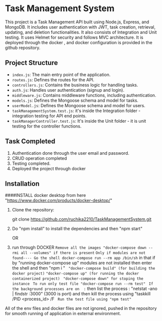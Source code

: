 # Task Management System

This project is a Task Management API built using Node.js, Express, and MongoDB. 
It includes user authentication with JWT, task creation, retrieval, updating, and deletion functionalities.
It also consists of Integration and Unit testing.
It uses Helmet for security and follows MVC architecture.
It is deployed through the docker , and docker configuration is provided in the github repository.

## Project Structure

- `index.js`: The main entry point of the application.
- `routes.js`: Defines the routes for the API.
- `controllers.js`: Contains the business logic for handling tasks.
- `auth.js`: Handles user authentication (signup and login).
- `middleware.js`: Contains middleware functions, including authentication.
- `models.js`: Defines the Mongoose schema and model for tasks.
- `userModel.js`: Defines the Mongoose schema and model for users.
-  `taskManagementSystem.test.js`: it's inside the Integration folder - integration testing for API end points.
-  `taskManagerController.test.js`: It's inside the Unit folder - it is unit testing for the controller functions.


## Task Completed
1. Authentication done through the user email and password.
2. CRUD operation completed
3. Testing completed.
4. Deployed the project through docker 


## Installation


####INSTALL docker desktop from here "https://www.docker.com/products/docker-desktop/"

1. Clone the repository:

   git clone https://github.com/ruchika2210/TaskManagementSystem.git

2. Do "npm install" to install the dependencies and then "npm start"

   OR
3.   run through DOCKER
            `Remove all the images "docker-compose down --rmi all --volumes" if there is present`
            `Only if modules are not found---- Go the shell docker-compose run --rm app /bin/sh`
                    in that if by "running docker-compose up" modules are not installed then enter the shell and then "npm i <any module>"
            ` "docker-compose build" (for building the docker project)`
            `"docker-compose up" (for running the docker containerized project)`
            ` "docker-compose down" for stoping the instance`
            ` To run only test file "docker-compose run --rm test"`
            ` If the background processes are on  :`
                then list the process : "netstat -ano | findstr :3000" (3000 is port)
                 and then kill the process using "taskkill /PID <process_id> /F
            ` Run the test file using "npm test"`

All of the env files and docker files are not ignored, pushed in the repository for smooth running of application in external environment.
